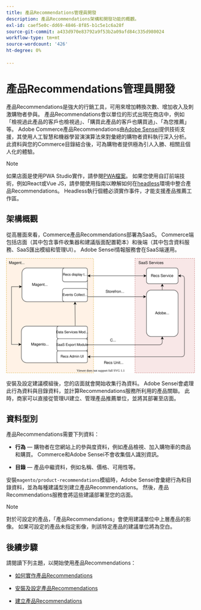 ```yaml
---
title: 產品Recommendations管理員開發
description: 產品Recommendations架構和開發功能的概觀。
exl-id: caef5e0c-dd69-4846-8f85-b1c5e1c6a28f
source-git-commit: a433d970e83792a9f53b2a09afd84c335d980024
workflow-type: tm+mt
source-wordcount: '426'
ht-degree: 0%

---
```


# 產品Recommendations管理員開發

產品Recommendations是強大的行銷工具，可用來增加轉換次數、增加收入及刺激購物者參與。 產品Recommendations會以單位的形式出現在商店中，例如「檢視過此產品的客戶也檢視過」、「購買此產品的客戶也購買過」、「為您推薦」等。 Adobe Commerce產品Recommendations由[Adobe Sensei](https://www.adobe.com/sensei.html)提供技術支援，其使用人工智慧和機器學習演演算法來對彙總的購物者資料執行深入分析。 此資料與您的Commerce目錄結合後，可為購物者提供極為引人入勝、相關且個人化的體驗。

>[!NOTE]
>
>如果店面是使用PWA Studio實作，請參閱[PWA檔案](https://developer.adobe.com/commerce/pwa-studio/integrations/product-recommendations/)。 如果您使用自訂前端技術，例如React或Vue JS，請參閱使用指南以瞭解如何在[headless](headless.md)環境中整合產品Recommendations。 Headless執行個體必須實作事件，才能支援產品推薦工作區。

## 架構概觀

從高層面來看，Commerce產品Recommendations部署為SaaS。 Commerce端包括店面（其中包含事件收集器和建議版面配置範本）和後端（其中包含資料服務、SaaS匯出模組和管理UI）。 Adobe Sensei情報服務會在SaaS端運用。

![產品建議架構圖](assets/arch-diag-sensei.svg)

安裝及設定建議模組後，您的店面就會開始收集行為資料。 Adobe Sensei會處理此行為資料與目錄資料，並計算Recommendations服務所利用的產品關聯。 此時，商家可以直接從管理UI建立、管理產品推薦單位，並將其部署至店面。

## 資料型別

產品Recommendations需要下列資料：

- **行為** — 購物者在您網站上的參與度資料，例如產品檢視、加入購物車的商品和購買。 Commerce和Adobe Sensei不會收集個人識別資訊。

- **目錄** — 產品中繼資料，例如名稱、價格、可用性等。

安裝`magento/product-recommendations`模組時，Adobe Sensei會彙總行為和目錄資料，並為每種建議型別建立產品Recommendations。 然後，產品Recommendations服務會將這些建議部署至您的店面。

>[!NOTE]
>
>對於可設定的產品，「產品Recommendations」會使用建議單位中上層產品的影像。 如果可設定的產品未指定影像，則該特定產品的建議單位將為空白。

## 後續步驟

請閱讀下列主題，以開始使用產品Recommendations：

- [如何實作產品Recommendations](implementation-workflow.md)

- [安裝及設定產品Recommendations](install-configure.md)

- [建立產品Recommendations](create.md)

